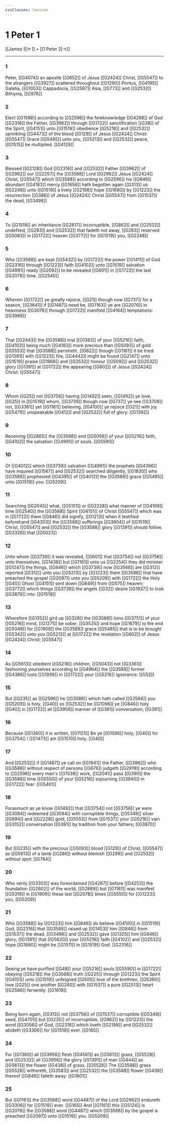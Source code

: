 ```yaml
---
cssClasses: lexicon
---
```

# 1 Peter 1

[[James 5|←]] • [[1 Peter 2|→]]

---

### 1
Peter, [[G4074]] an apostle [[G652]] of Jesus [[G2424]] Christ, [[G5547]] to the strangers [[G3927]] scattered throughout [[G1290]] Pontus, [[G4195]] Galatia, [[G1053]] Cappadocia, [[G2587]] Asia, [[G773]] and [[G2532]] Bithynia, [[G978]]

### 2
Elect [[G1588]] according to [[G2596]] the foreknowledge [[G4268]] of God [[G2316]] the Father, [[G3962]] through [[G1722]] sanctification [[G38]] of the Spirit, [[G4151]] unto [[G1519]] obedience [[G5218]] and [[G2532]] sprinkling [[G4473]] of the blood [[G129]] of Jesus [[G2424]] Christ: [[G5547]] Grace [[G5485]] unto you, [[G5213]] and [[G2532]] peace, [[G1515]] be multiplied. [[G4129]]

### 3
Blessed [[G2128]] God [[G2316]] and [[G2532]] Father [[G3962]] of [[G2962]] our [[G2257]] the [[G3588]] Lord [[G2962]] Jesus [[G2424]] Christ, [[G5547]] which [[G3588]] according to [[G2596]] his [[G846]] abundant [[G4183]] mercy [[G1656]] hath begotten again [[G313]] us [[G2248]] unto [[G1519]] a lively [[G2198]] hope [[G1680]] by [[G1223]] the resurrection [[G386]] of Jesus [[G2424]] Christ [[G5547]] from [[G1537]] the dead, [[G3498]]

### 4
To [[G1519]] an inheritance [[G2817]] incorruptible, [[G862]] and [[G2532]] undefiled, [[G283]] and [[G2532]] that fadeth not away, [[G263]] reserved [[G5083]] in [[G1722]] heaven [[G3772]] for [[G1519]] you, [[G2248]]

### 5
Who [[G3588]] are kept [[G5432]] by [[G1722]] the power [[G1411]] of God [[G2316]] through [[G1223]] faith [[G4102]] unto [[G1519]] salvation [[G4991]] ready [[G2092]] to be revealed [[G601]] in [[G1722]] the last [[G2078]] time. [[G2540]]

### 6
Wherein [[G1722]] ye greatly rejoice, [[G21]] though now [[G737]] for a season, [[G3641]] if [[G1487]] need be, [[G1163]] ye are [[G2076]] in heaviness [[G3076]] through [[G1722]] manifold [[G4164]] temptations: [[G3986]]

### 7
That [[G2443]] the [[G3588]] trial [[G1383]] of your [[G5216]] faith, [[G4102]] being much [[G4183]] more precious than [[G5093]] of gold [[G5553]] that [[G3588]] perisheth, [[G622]] though [[G1161]] it be tried [[G1381]] with [[G1223]] fire, [[G4442]] might be found [[G2147]] unto [[G1519]] praise [[G1868]] and [[G2532]] honour [[G5092]] and [[G2532]] glory [[G1391]] at [[G1722]] the appearing [[G602]] of Jesus [[G2424]] Christ: [[G5547]]

### 8
Whom [[G25]] not [[G3756]] having [[G1492]] seen, [[G1492]] ye love; [[G25]] in [[G1519]] whom, [[G3739]] though now [[G737]] ye see [[G3708]] not, [[G3361]] yet [[G1161]] believing, [[G4100]] ye rejoice [[G21]] with joy [[G5479]] unspeakable [[G412]] and [[G2532]] full of glory: [[G1392]]

### 9
Receiving [[G2865]] the [[G3588]] end [[G5056]] of your [[G5216]] faith, [[G4102]] the salvation [[G4991]] of souls. [[G5590]]

### 10
Of [[G4012]] which [[G3739]] salvation [[G4991]] the prophets [[G4396]] have inquired [[G1567]] and [[G2532]] searched diligently, [[G1830]] who [[G3588]] prophesied [[G4395]] of [[G4012]] the [[G3588]] grace [[G5485]] unto [[G1519]] you: [[G5209]]

### 11
Searching [[G2045]] what, [[G5101]] or [[G2228]] what manner of [[G4169]] time [[G2540]] the [[G3588]] Spirit [[G4151]] of Christ [[G5547]] which was in [[G1722]] them [[G846]] did signify, [[G1213]] when it testified beforehand [[G4303]] the [[G3588]] sufferings [[G3804]] of [[G1519]] Christ, [[G5547]] and [[G2532]] the [[G3588]] glory [[G1391]] should follow. [[G3326]] that [[G5023]]

### 12
Unto whom [[G3739]] it was revealed, [[G601]] that [[G3754]] not [[G3756]] unto themselves, [[G1438]] but [[G1161]] unto us [[G2254]] they did minister [[G1247]] the things, [[G846]] which [[G3739]] now [[G3568]] are [[G312]] reported [[G312]] unto you [[G5213]] by [[G1223]] them [[G3588]] that have preached the gospel [[G2097]] unto you [[G5209]] with [[G1722]] the Holy [[G40]] Ghost [[G4151]] sent down [[G649]] from [[G575]] heaven; [[G3772]] which things [[G3739]] the angels [[G32]] desire [[G1937]] to look [[G3879]] into. [[G1519]]

### 13
Wherefore [[G1352]] gird up [[G328]] the [[G3588]] loins [[G3751]] of your [[G5216]] mind, [[G1271]] be sober, [[G3525]] and hope [[G1679]] to the end [[G5049]] for [[G1909]] the [[G3588]] grace [[G5485]] that is to be brought [[G5342]] unto you [[G5213]] at [[G1722]] the revelation [[G602]] of Jesus [[G2424]] Christ; [[G5547]]

### 14
As [[G5613]] obedient [[G5218]] children, [[G5043]] not [[G3361]] fashioning yourselves according to [[G4964]] the [[G3588]] former [[G4386]] lusts [[G1939]] in [[G1722]] your [[G5216]] ignorance: [[G52]]

### 15
But [[G235]] as [[G2596]] he [[G3588]] which hath called [[G2564]] you [[G5209]] is holy, [[G40]] so [[G2532]] be [[G1096]] ye [[G846]] holy [[G40]] in [[G1722]] all [[G3956]] manner of [[G391]] conversation; [[G391]]

### 16
Because [[G1360]] it is written, [[G1125]] Be ye [[G1096]] holy; [[G40]] for [[G3754]] I [[G1473]] am [[G1510]] holy. [[G40]]

### 17
And [[G2532]] if [[G1487]] ye call on [[G1941]] the Father, [[G3962]] who [[G3588]] without respect of persons [[G678]] judgeth [[G2919]] according to [[G2596]] every man's [[G1538]] work, [[G2041]] pass [[G390]] the [[G3588]] time [[G5550]] of your [[G5216]] sojourning [[G3940]] in [[G1722]] fear: [[G5401]]

### 18
Forasmuch as ye know [[G1492]] that [[G3754]] not [[G3756]] ye were [[G3084]] redeemed [[G3084]] with corruptible things, [[G5349]] silver [[G694]] and [[G2228]] gold, [[G5553]] from [[G1537]] your [[G5216]] vain [[G3152]] conversation [[G391]] by tradition from your fathers; [[G3970]]

### 19
But [[G235]] with the precious [[G5093]] blood [[G129]] of Christ, [[G5547]] as [[G5613]] of a lamb [[G286]] without blemish [[G299]] and [[G2532]] without spot: [[G784]]

### 20
Who verily [[G3303]] was foreordained [[G4267]] before [[G4253]] the foundation [[G2602]] of the world, [[G2889]] but [[G1161]] was manifest [[G5319]] in [[G1909]] these last [[G2078]] times [[G5550]] for [[G1223]] you, [[G5209]]

### 21
Who [[G3588]] by [[G1223]] him [[G846]] do believe [[G4100]] in [[G1519]] God, [[G2316]] that [[G3588]] raised up [[G1453]] him [[G846]] from [[G1537]] the dead, [[G3498]] and [[G2532]] gave [[G1325]] him [[G846]] glory; [[G1391]] that [[G5620]] your [[G5216]] faith [[G4102]] and [[G2532]] hope [[G1680]] might be [[G1511]] in [[G1519]] God. [[G2316]]

### 22
Seeing ye have purified [[G48]] your [[G5216]] souls [[G5590]] in [[G1722]] obeying [[G5218]] the [[G3588]] truth [[G225]] through [[G1223]] the Spirit [[G4151]] unto [[G1519]] unfeigned [[G505]] love of the brethren, [[G5360]] love [[G25]] one another [[G240]] with [[G1537]] a pure [[G2513]] heart [[G2588]] fervently: [[G1619]]

### 23
Being born again, [[G313]] not [[G3756]] of [[G1537]] corruptible [[G5349]] seed, [[G4701]] but [[G235]] of incorruptible, [[G862]] by [[G1223]] the word [[G3056]] of God, [[G2316]] which liveth [[G2198]] and [[G2532]] abideth [[G3306]] for [[G1519]] ever. [[G165]]

### 24
For [[G1360]] all [[G3956]] flesh [[G4561]] as [[G5613]] grass, [[G5528]] and [[G2532]] all [[G3956]] the glory [[G1391]] of man [[G444]] as [[G5613]] the flower [[G438]] of grass. [[G5528]] The [[G3588]] grass [[G5528]] withereth, [[G3583]] and [[G2532]] the [[G3588]] flower [[G438]] thereof [[G846]] falleth away: [[G1601]]

### 25
But [[G1161]] the [[G3588]] word [[G4487]] of the Lord [[G2962]] endureth [[G3306]] for [[G1519]] ever. [[G165]] And [[G1161]] this [[G5124]] is [[G2076]] the [[G3588]] word [[G4487]] which [[G3588]] by the gospel is preached [[G2097]] unto [[G1519]] you. [[G5209]]